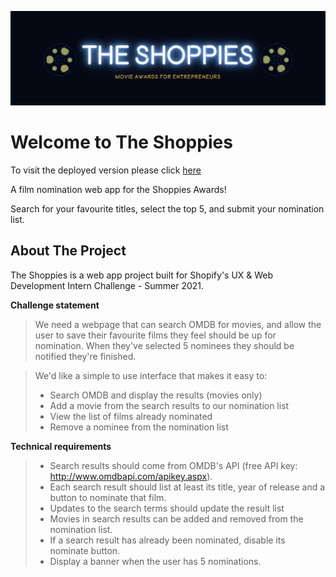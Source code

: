 ![](docs/banner.png)

# Welcome to The Shoppies
To visit the deployed version please click [here](https://filminator.netlify.app/)

A film nomination web app for the Shoppies Awards!

Search for your favourite titles, select the top 5, and submit your nomination list.


## About The Project

The Shoppies is a web app project built for Shopify's UX & Web Development Intern Challenge - Summer 2021.

**Challenge statement**

> We need a webpage that can search OMDB for movies, and allow the user to save their favourite films they feel should be up for nomination. When they've selected 5 nominees they should be notified they're finished.

> We'd like a simple to use interface that makes it easy to:
>  - Search OMDB and display the results (movies only)
>  - Add a movie from the search results to our nomination list
>  - View the list of films already nominated 
>  - Remove a nominee from the nomination list

**Technical requirements**

> - Search results should come from OMDB's API (free API key: http://www.omdbapi.com/apikey.aspx).
> - Each search result should list at least its title, year of release and a button to nominate that film.
> - Updates to the search terms should update the result list
> - Movies in search results can be added and removed from the nomination list.
> - If a search result has already been nominated, disable its nominate button.
> - Display a banner when the user has 5 nominations.
